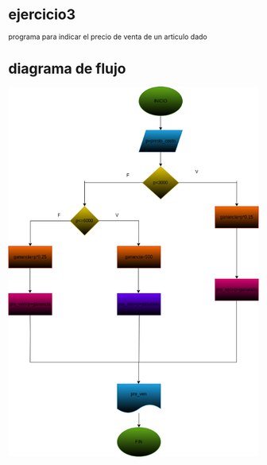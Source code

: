 # ejercicio3
programa para indicar el precio de venta de un articulo dado

# diagrama de flujo
![Diagrama de flujo](diagrama.png "diagrama de flujo")